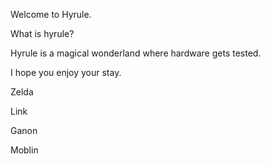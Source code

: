 Welcome to Hyrule.

What is hyrule?

Hyrule is a magical wonderland where hardware gets tested.

I hope you enjoy your stay.

Zelda

Link

Ganon

Moblin

